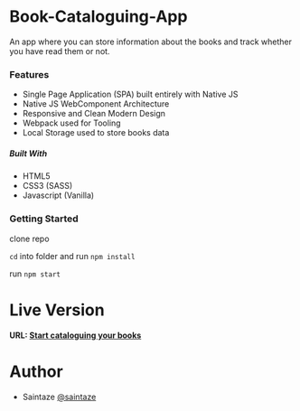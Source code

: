 # Book-Cataloguing-App
An app where you can store information about the books and track whether you have read them or not.

### Features
+ Single Page Application (SPA) built entirely with Native JS
+ Native JS WebComponent Architecture
+ Responsive and Clean Modern Design
+ Webpack used for Tooling
+ Local Storage used to store books data

##### Built With
+ HTML5
+ CSS3 (SASS)
+ Javascript (Vanilla)


### Getting Started
clone repo

`cd` into folder and run `npm install`

run `npm start`

# Live Version
#### URL: [Start cataloguing your books](https://books.ayezahmed.now.sh/)

# Author
+ Saintaze [@saintaze](https://github.com/saintaze/)



